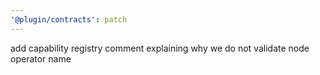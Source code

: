 ```yaml
---
'@plugin/contracts': patch
---
```


add capability registry comment explaining why we do not validate node operator name
